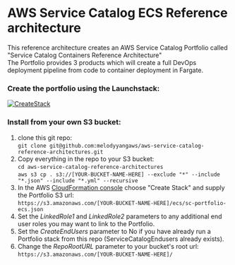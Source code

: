 # AWS Service Catalog ECS Reference architecture

This reference architecture creates an AWS Service Catalog Portfolio called "Service Catalog Containers Reference Architecture"  
The Portfolio provides 3 products which will create a full DevOps deployment pipeline from code to container deployment in Fargate.  

### Create the portfolio using the Launchstack: 
[![CreateStack](https://s3.amazonaws.com/cloudformation-examples/cloudformation-launch-stack.png)](https://console.aws.amazon.com/cloudformation/#/stacks/new?stackName=SC-RA-ECS-Portfolio&templateURL=https://arcdemo2020.s3-ap-southeast-2.amazonaws.com/sc-code/ecs/sc-portfolio-ecs.json)  

### Install from your own S3 bucket:
1. clone this git repo:  
  ```git clone git@github.com:melodyyangaws/aws-service-catalog-reference-architectures.git```  
2. Copy everything in the repo to your S3 bucket:  
  ```cd aws-service-catalog-reference-architectures```  
  ```aws s3 cp . s3://[YOUR-BUCKET-NAME-HERE] --exclude "*" --include "*.json" --include "*.yml" --recursive```  
3. In the AWS [CloudFormation console](https://console.aws.amazon.com/cloudformation) choose "Create Stack" and supply the Portfolio S3 url:  
  ```https://s3.amazonaws.com/[YOUR-BUCKET-NAME-HERE]/ecs/sc-portfolio-ecs.json```  
5. Set the _LinkedRole1_ and _LinkedRole2_ parameters to any additional end user roles you may want to link to the Portfolio.
6. Set the _CreateEndUsers_ parameter to No if you have already run a Portfolio stack from this repo (ServiceCatalogEndusers already exists).
7. Change the _RepoRootURL_ parameter to your bucket's root url:  
  ```https://s3.amazonaws.com/[YOUR-BUCKET-NAME-HERE]/``` 

